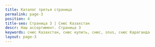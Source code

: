 ```yaml
---
title: Каталог третья страница
permalink: page-3
position: 4
title-seo: Страница 3 | Снюс Казахстан
descr: Наш ассортимент. Страница 3
keywords: снюс Казахстан, снюс купить, снюс, snus, снюс Караганда
layout: page-3
---
```



